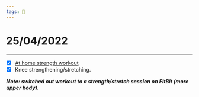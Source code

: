 ```yaml
---
tags: 📆
---
```


# 25/04/2022
---

- [x] [At home strength workout](https://www.youtube.com/watch?v=dSEobUGK7U4)
- [x] Knee strengthening/stretching.

***Note: switched out workout to a strength/stretch session on FitBit (more upper body).***

